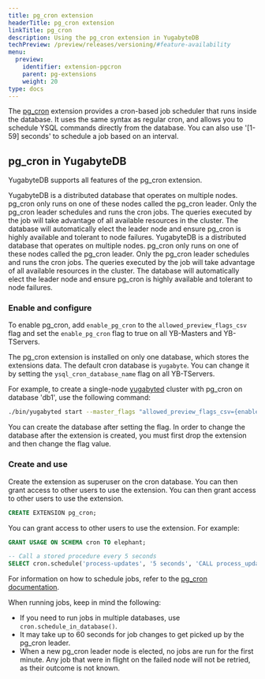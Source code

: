 ```yaml
---
title: pg_cron extension
headerTitle: pg_cron extension
linkTitle: pg_cron
description: Using the pg_cron extension in YugabyteDB
techPreview: /preview/releases/versioning/#feature-availability
menu:
  preview:
    identifier: extension-pgcron
    parent: pg-extensions
    weight: 20
type: docs
---
```


The [pg_cron](https://github.com/citusdata/pg_cron) extension provides a cron-based job scheduler that runs inside the database. It uses the same syntax as regular cron, and allows you to schedule YSQL commands directly from the database. You can also use '[1-59] seconds' to schedule a job based on an interval.

## pg_cron in YugabyteDB

YugabyteDB supports all features of the pg_cron extension.

YugabyteDB is a distributed database that operates on multiple nodes. pg_cron only runs on one of these nodes called the pg_cron leader. Only the pg_cron leader schedules and runs the cron jobs. The queries executed by the job will take advantage of all available resources in the cluster. The database will automatically elect the leader node and ensure pg_cron is highly available and tolerant to node failures.
YugabyteDB is a distributed database that operates on multiple nodes. pg_cron only runs on one of these nodes called the pg_cron leader. Only the pg_cron leader schedules and runs the cron jobs. The queries executed by the job will take advantage of all available resources in the cluster. The database will automatically elect the leader node and ensure pg_cron is highly available and tolerant to node failures.

### Enable and configure

To enable pg_cron, add `enable_pg_cron` to the `allowed_preview_flags_csv` flag and set the `enable_pg_cron` flag to true on all YB-Masters and YB-TServers.

The pg_cron extension is installed on only one database, which stores the extensions data. The default cron database is `yugabyte`. You can change it by setting the `ysql_cron_database_name` flag on all YB-TServers.

For example, to create a single-node [yugabyted](../../../../reference/configuration/yugabyted/) cluster with pg_cron on database 'db1', use the following  command:
```sh
./bin/yugabyted start --master_flags "allowed_preview_flags_csv={enable_pg_cron},enable_pg_cron=true" --tserver_flags "allowed_preview_flags_csv={enable_pg_cron},enable_pg_cron=true,ysql_cron_database_name=db1" --ui false
```

You can create the database after setting the flag. 
In order to change the database after the extension is created, you must first drop the extension and then change the flag value.



### Create and use

Create the extension as superuser on the cron database.
You can then grant access to other users to use the extension.
You can then grant access to other users to use the extension.

```sql
CREATE EXTENSION pg_cron;
```

You can grant access to other users to use the extension. For example:

```sql
GRANT USAGE ON SCHEMA cron TO elephant;
```

```sql
-- Call a stored procedure every 5 seconds
SELECT cron.schedule('process-updates', '5 seconds', 'CALL process_updates()');
```

For information on how to schedule jobs, refer to the [pg_cron documentation](https://github.com/yugabyte/yugabyte-db/blob/master/src/postgres/third-party-extensions/pg_cron/README.md).

When running jobs, keep in mind the following:
- If you need to run jobs in multiple databases, use `cron.schedule_in_database()`.
- It may take up to 60 seconds for job changes to get picked up by the pg_cron leader.
- When a new pg_cron leader node is elected, no jobs are run for the first minute. Any job that were in flight on the failed node will not be retried, as their outcome is not known.